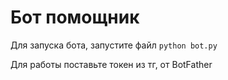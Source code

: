 # Бот помощник

Для запуска бота, запустите файл `python bot.py`

Для работы поставьте токен из тг, от BotFather